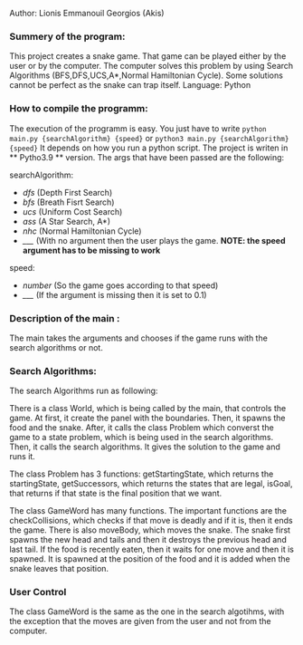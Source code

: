 Author: Lionis Emmanouil Georgios (Akis)

### Summery of the program:
  This project creates a snake game. That game can be played either by the user or by the computer. The computer solves this problem by using Search Algorithms (BFS,DFS,UCS,A*,Normal Hamiltonian Cycle). Some solutions cannot be perfect as the snake can trap itself. Language: Python
 
### How to compile the programm:
  The execution of the programm is easy. You just have to write `python main.py {searchAlgorithm} {speed}` or `python3 main.py {searchAlgorithm} {speed}`
  It depends on how you run a python script. The project is writen in ** Pytho3.9 ** version. The args that have been passed are the following:
  
  searchAlgorithm:
  
- *dfs* (Depth First Search)
- *bfs* (Breath Fisrt Search)
- *ucs* (Uniform Cost Search)
- *ass* (A Star Search, A*)
- *nhc* (Normal Hamiltonian Cycle)
- *___*    (With no argument then the user plays the game. **NOTE: the speed argument has to be missing to work**

  
 speed:
   
- *number* (So the game goes according to that speed)
- *___* (If the argument is missing then it is set to 0.1) 
  
### Description of the main :
  The main takes the arguments and chooses if the game runs with the search algorithms or not.
  
### Search Algorithms:
  The search Algorithms run as following:
  
  There is a class World, which is being called by the main, that controls the game. At first, it create the panel with the boundaries. Then, it spawns the food and the snake. After, it calls the class Problem which converst the game to a state problem, which is being used in the search algorithms. Then, it calls the search algorithms. It gives the solution to the game and runs it.

  The class Problem has 3 functions: 
    getStartingState, which returns the startingState, 
    getSuccessors, which returns the states that are legal, 
    isGoal, that returns if that state is the final position that we want.
  
  The class GameWord has many functions. The important functions are the checkCollisions, which checks if that move is deadly and if it is, then it ends the game. There is also moveBody, which moves the snake. The snake first spawns the new head and tails and then it destroys the previous head and last tail. If the food is recently eaten, then it waits for one move and then it is spawned. It is spawned at the position of the food and it is added when the snake leaves that position.

### User Control
  The class GameWord is the same as the one in the search algotihms, with the exception that the moves are given from the user and not from the computer.
